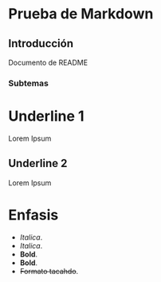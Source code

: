 # Prueba de Markdown
## Introducción
Documento de README
### Subtemas

Underline 1
===
Lorem Ipsum

Underline 2
---
Lorem Ipsum

Enfasis
===

- *Italica*.
- _Italica_.
- **Bold**.
- __Bold__.
- ~~Formato tacahdo~~.
